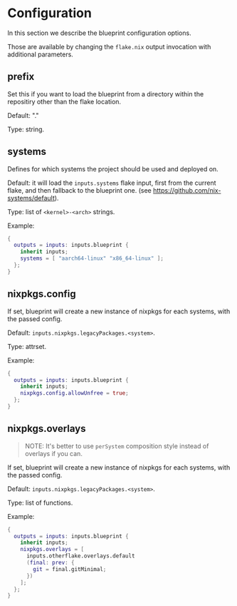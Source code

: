 # Configuration

In this section we describe the blueprint configuration options.

Those are available by changing the `flake.nix` output invocation with additional parameters.

## prefix

Set this if you want to load the blueprint from a directory within the repositiry other than the flake location.

Default: "."

Type: string.

## systems

Defines for which systems the project should be used and deployed on.

Default: it will load the `inputs.systems` flake input, first from the current flake, and then fallback to the blueprint one. (see <https://github.com/nix-systems/default>).

Type: list of `<kernel>-<arch>` strings.

Example:

```nix
{
  outputs = inputs: inputs.blueprint {
    inherit inputs;
    systems = [ "aarch64-linux" "x86_64-linux" ];
  };
}
```

## nixpkgs.config

If set, blueprint will create a new instance of nixpkgs for each systems, with the passed config.

Default: `inputs.nixpkgs.legacyPackages.<system>`.

Type: attrset.

Example:

```nix
{
  outputs = inputs: inputs.blueprint {
    inherit inputs;
    nixpkgs.config.allowUnfree = true;
  };
}
```

## nixpkgs.overlays

> NOTE: It's better to use `perSystem` composition style instead of overlays if you can.

If set, blueprint will create a new instance of nixpkgs for each systems, with the passed config.

Default: `inputs.nixpkgs.legacyPackages.<system>`.

Type: list of functions.

Example:

```nix
{
  outputs = inputs: inputs.blueprint {
    inherit inputs;
    nixpkgs.overlays = [
      inputs.otherflake.overlays.default
      (final: prev: {
        git = final.gitMinimal;
      })
    ];
  };
}
```
